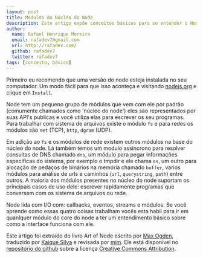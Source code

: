 ```yaml
---
layout: post
title: Módulos do Núcleo do Node
description: Este artigo expõe conceitos básicos para se entender o Node do livro A arte do Node.
author:
  name: Rafael Henrique Moreira
  email: rafadev7@gmail.com
  url: http://rafadev.com/
  github: rafadev7
  twitter: rafadev7
tags: [conceito, básico]
---
```

Primeiro eu recomendo que uma versão do node esteja instalada no seu computador. Um modo fácil para que isso aconteça e visitando [nodejs.org](http://nodejs.org) e clique em `Install`.

Node tem um pequeno grupo de módulos que vem com ele por padrão (comumente chamados como 'núcleo do node') eles são representados por suas API's publicas e você utiliza elas para escrever os seu programas. Para trabalhar com sistema de arquivos existe o módulo `fs` e para redes os módulos são `net` (TCP), `http`, `dgram` (UDP).

Em adição ao `fs` e os módulos de rede existem outros módulos na base do núcleo do node. Lá também temos um modulo assincrono para resolver consultas de DNS chamado `dns`, um módulo para pegar informações especificas do sistema, por exemplo o tmpdir e ele chama `os`, um outro para alocação de pedaços de binários na memória chamado `buffer`, varios módulos para análise de urls e caminhos (`url`, `querystring`, `path`) entre outros. A maioria dos módulos presentes no núcleo do node suportam os principais casos de uso dele: escrever rapidamente programas que conversem com os sistema de arquivos ou rede. 

Node lida com I/O com: callbacks, eventos, streams e módulos. Se você aprende como essas quatro coisas trabalham vocês esta habil para ir em quanlquer módulo do core do node a ter um entendimento básico sobre como a interface funciona com ele.

Este artigo foi extraído do livro Art of Node escrito por [Max Ogden](http://maxogden.com/), traduzido por [Kaique Silva](http://kaiquewdev.nodester.com/) e revisada por [mim](http://rafadev.com/). Ele está disponível no [repositório do github](https://github.com/fth-ship/art-of-node) sobre a licença [Creative Commons Attribution](http://creativecommons.org/licenses/by/2.0/).